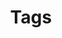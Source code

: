 ---
title: "Tags"
description: "Topics and methods in Pascal Michaillat's research papers and courses."
layout: "terms"
---